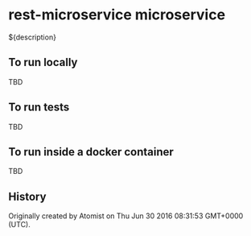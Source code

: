 rest-microservice microservice
===========================

${description}

To run locally
--------------

TBD

To run tests
------------

TBD

To run inside a docker container
--------------------------------

TBD

History
-------

Originally created by Atomist on Thu Jun 30 2016 08:31:53 GMT+0000 (UTC).
